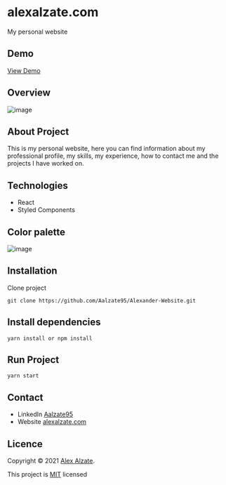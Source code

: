 # alexalzate.com

My personal website

## Demo

[View Demo](https://www.alexalzate.com/)

## Overview

![image](https://user-images.githubusercontent.com/57695981/138581227-4aed4522-a4a6-4a4f-be29-8646695b2f5c.png)

## About Project

This is my personal website, here you can find information about my professional profile, my skills, my experience, how to contact me and the projects I have worked on.

## Technologies

- React
- Styled Components

## Color palette
![image](https://user-images.githubusercontent.com/57695981/138581146-7bce2898-0eb5-485a-9677-5ff5b7131661.png)

## Installation

Clone project

```
git clone https://github.com/Aalzate95/Alexander-Website.git
```

## Install dependencies

```
yarn install or npm install
```

## Run Project

```
yarn start
```
## Contact

- LinkedIn [Aalzate95](https://www.linkedin.com/in/aalzate95/)
- Website [alexalzate.com](https://www.alexalzate.com/)

## Licence

Copyright © 2021 [Alex Alzate](https://github.com/Aalzate95).

This project is [MIT](https://github.com/Aalzate95/Alexander-Website/blob/main/LICENSE) licensed
